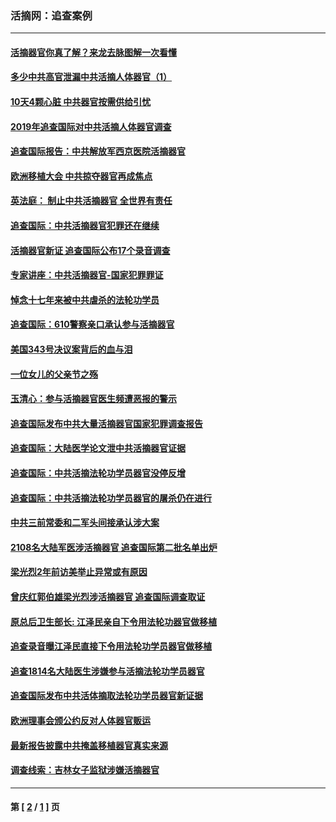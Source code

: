### 活摘网：追查案例
---
#### [活摘器官你真了解？来龙去脉图解一次看懂](../../pages/nf5880/n13013820.md?11220430) 
#### [多少中共高官泄漏中共活摘人体器官（1）](../../pages/nf5880/n12671234.md?11220430) 
#### [10天4颗心脏 中共器官按需供给引忧](../../pages/nf5880/n12326366.md?11220430) 
#### [2019年追查国际对中共活摘人体器官调查](../../pages/nf5880/n11917733.md?11220430) 
#### [追查国际报告：中共解放军西京医院活摘器官](../../pages/nf5880/n11838359.md?11220430) 
#### [欧洲移植大会 中共掠夺器官再成焦点](../../pages/nf5880/n11538883.md?11220430) 
#### [英法庭： 制止中共活摘器官 全世界有责任](../../pages/nf5880/n11330691.md?11220430) 
#### [追查国际：中共活摘器官犯罪还在继续](../../pages/nf5880/n11218301.md?11220430) 
#### [活摘器官新证 追查国际公布17个录音调查](../../pages/nf5880/n10897744.md?11220430) 
#### [专家讲座：中共活摘器官-国家犯罪罪证](../../pages/nf5880/n8828153.md?11220430) 
#### [悼念十七年来被中共虐杀的法轮功学员](../../pages/nf5880/n8124823.md?11220430) 
#### [追查国际：610警察亲口承认参与活摘器官](../../pages/nf5880/n8109067.md?11220430) 
#### [美国343号决议案背后的血与泪](../../pages/nf5880/n8020684.md?11220430) 
#### [一位女儿的父亲节之殇](../../pages/nf5880/n8014122.md?11220430) 
#### [玉清心：参与活摘器官医生频遭恶报的警示](../../pages/nf5880/n4637546.md?11220430) 
#### [追查国际发布中共大量活摘器官国家犯罪调查报告](../../pages/nf5880/n4613428.md?11220430) 
#### [追查国际：大陆医学论文泄中共活摘器官证据](../../pages/nf5880/n4608794.md?11220430) 
#### [追查国际：中共活摘法轮功学员器官没停反增](../../pages/nf5880/n4584075.md?11220430) 
#### [追查国际：中共活摘法轮功学员器官的屠杀仍在进行](../../pages/nf5880/n4299154.md?11220430) 
#### [中共三前常委和二军头间接承认涉大案](../../pages/nf5880/n4286244.md?11220430) 
#### [2108名大陆军医涉活摘器官 追查国际第二批名单出炉](../../pages/nf5880/n4284769.md?11220430) 
#### [梁光烈2年前访美举止异常或有原因](../../pages/nf5880/n4279686.md?11220430) 
#### [曾庆红郭伯雄梁光烈涉活摘器官 追查国际调查取证](../../pages/nf5880/n4278462.md?11220430) 
#### [原总后卫生部长: 江泽民亲自下令用法轮功器官做移植](../../pages/nf5880/n4263864.md?11220430) 
#### [追查录音曝江泽民直接下令用法轮功学员器官做移植](../../pages/nf5880/n4261268.md?11220430) 
#### [追查1814名大陆医生涉嫌参与活摘法轮功学员器官](../../pages/nf5880/n4259055.md?11220430) 
#### [追查国际发布中共活体摘取法轮功学员器官新证据](../../pages/nf5880/n4258255.md?11220430) 
#### [欧洲理事会颁公约反对人体器官贩运](../../pages/nf5880/n4206955.md?11220430) 
#### [最新报告披露中共掩盖移植器官真实来源](../../pages/nf5880/n4140084.md?11220430) 
#### [调查线索：吉林女子监狱涉嫌活摘器官](../../pages/nf5880/n4044366.md?11220430) 

---
#### 第 [ [2](./2.md?11220430) / [1](./1.md?11220430) ] 页
